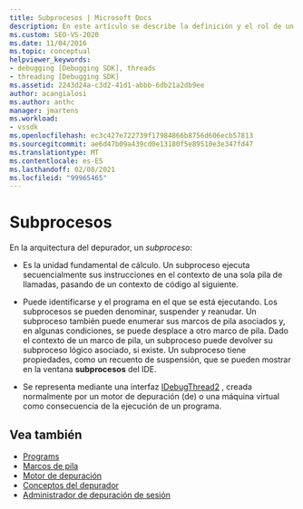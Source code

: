```yaml
---
title: Subprocesos | Microsoft Docs
description: En este artículo se describe la definición y el rol de un subproceso en la arquitectura del depurador de Visual Studio.
ms.custom: SEO-VS-2020
ms.date: 11/04/2016
ms.topic: conceptual
helpviewer_keywords:
- debugging [Debugging SDK], threads
- threading [Debugging SDK]
ms.assetid: 2243d24a-c3d2-41d1-abbb-6db21a2db9ee
author: acangialosi
ms.author: anthc
manager: jmartens
ms.workload:
- vssdk
ms.openlocfilehash: ec3c427e722739f17984866b8756d606ecb57813
ms.sourcegitcommit: ae6d47b09a439cd0e13180f5e89510e3e347fd47
ms.translationtype: MT
ms.contentlocale: es-ES
ms.lasthandoff: 02/08/2021
ms.locfileid: "99965465"
---
```

# <a name="threads"></a>Subprocesos
En la arquitectura del depurador, un *subproceso*:

- Es la unidad fundamental de cálculo. Un subproceso ejecuta secuencialmente sus instrucciones en el contexto de una sola pila de llamadas, pasando de un contexto de código al siguiente.

- Puede identificarse y el programa en el que se está ejecutando. Los subprocesos se pueden denominar, suspender y reanudar. Un subproceso también puede enumerar sus marcos de pila asociados y, en algunas condiciones, se puede desplace a otro marco de pila. Dado el contexto de un marco de pila, un subproceso puede devolver su subproceso lógico asociado, si existe. Un subproceso tiene propiedades, como un recuento de suspensión, que se pueden mostrar en la ventana **subprocesos** del IDE.

- Se representa mediante una interfaz [IDebugThread2](../../extensibility/debugger/reference/idebugthread2.md) , creada normalmente por un motor de depuración (de) o una máquina virtual como consecuencia de la ejecución de un programa.

## <a name="see-also"></a>Vea también
- [Programs](../../extensibility/debugger/programs.md)
- [Marcos de pila](../../extensibility/debugger/stack-frames.md)
- [Motor de depuración](../../extensibility/debugger/debug-engine.md)
- [Conceptos del depurador](../../extensibility/debugger/debugger-concepts.md)
- [Administrador de depuración de sesión](../../extensibility/debugger/session-debug-manager.md)
